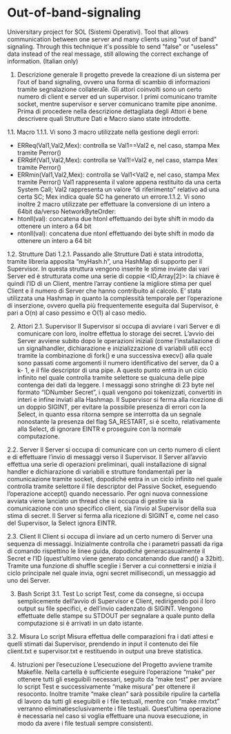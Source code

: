 # Out-of-band-signaling
Universitary project for SOL (Sistemi Operativi). Tool that allows communication between one server and many clients using "out of band" signaling. 
Through this technique it's possible to send "false" or "useless" data instead of the real message, still allowing the correct exchange of information.
(Italian only)

1. Descrizione generale
Il progetto prevede la creazione di un sistema per l’out of band
signaling, ovvero una forma di scambio di informazioni tramite
segnalazione collaterale. Gli attori coinvolti sono un certo numero di
client e server ed un supervisor. I primi comunicano tramite socket,
mentre supervisor e server comunicano tramite pipe anonime.
Prima di procedere nella descrizione dettagliata degli Attori è bene
descrivere quali Strutture Dati e Macro siano state introdotte.

1.1.
Macro
1.1.1.
Vi sono 3 macro utilizzate nella gestione degli errori:
- ERReq(Val1,Val2,Mex): controlla se Val1==Val2 e, nel
caso, stampa Mex tramite Perror()
- ERRdif(Val1,Val2,Mex): controlla se Val1!=Val2 e, nel
caso, stampa Mex tramite Perror()
- ERRmin(Val1,Val2,Mex): controlla se Val1<Val2 e, nel
caso, stampa Mex tramite Perror()
Val1 rappresenta il valore appena restituito da una certa
System Call;
Val2 rappresenta un valore “di riferimento” relativo ad una
certa SC;
Mex indica quale SC ha generato un errore.1.1.2.
Vi sono inoltre 2 macro utilizzate per effettuare la conversione
di un intero a 64bit da/verso NetworkByteOrder:
- htonll(val): concatena due htonl effettuando dei byte
shift in modo da ottenere un intero a 64 bit
- ntonll(val): concatena due ntonl effettuando dei byte
shift in modo da ottenere un intero a 64 bit

1.2.
Strutture Dati
1.2.1.
Passando alle Strutture Dati è stata introdotta, tramite libreria
apposita “myHash.h”, una HashMap di supporto per il
Supervisor. In questa struttura vengono inserite le stime
inviate dai vari Server ed è strutturata come una serie di
coppie <ID,Array[2]>: la chiave è quindi l’ID di un Client,
mentre l’array contiene la migliore stima per quel Client e il
numero di Server che hanno contribuito al calcolo. E’ stata
utilizzata una Hashmap in quanto la complessità temporale per
l’operazione di inserzione, ovvero quella più frequentemente
eseguita dal Supervisor, è pari a O(n) al caso pessimo e O(1) al
caso medio.


2. Attori
2.1.
Supervisor
Il Supervisor si occupa di avviare i vari Server e di comunicare con
loro, inoltre effettua lo storage dei secret. L’avvio dei Server avviene
subito dopo le operazioni iniziali (come l’installazione di un signalhandler, dichiarazione e inizializzazione di variabili utili ecc) tramite
la combinazione di fork() e una successiva execv() alla quale sono
passati come argomenti il numero identificativo del server, da 0 a k-
1, e il file descriptor di una pipe. A questo punto entra in un ciclo
infinito nel quale controlla tramite selettore se qualcuna delle pipe
contenga dei dati da leggere. I messaggi sono stringhe di 23 byte nel
formato “IDNumber Secret”, i quali vengono poi tokenizzati,
convertiti in interi e infine inviati alla Hashmap. Il Supervisor si
ferma alla ricezione di un doppio SIGINT, per evitare la possibile
presenza di errori con la Select, in quanto essa ritorna sempre se
interrotta da un segnale nonostante la presenza del flag
SA_RESTART, si è scelto, relativamente alla Select, di ignorare EINTR
e proseguire con la normale computazione.

2.2.
Server
Il Server si occupa di comunicare con un certo numero di client e di
effettuare l’invio di messaggi verso il Supervisor. Il Server all’avvio
effettua una serie di operazioni preliminari, quali installazione di
signal handler e dichiarazione di variabili e strutture fondamentali
per la comunicazione tramite socket, dopodiché entra in un ciclo
infinito nel quale controlla tramite selettore il file descriptor del
Passive Socket, eseguendo l’operazione accept() quando necessario.
Per ogni nuova connessione avviata viene lanciato un thread che si
occupa di gestire sia la comunicazione con uno specifico client, sia
l’invio al Supervisor della sua stima di secret. Il Server si ferma alla
ricezione di SIGINT e, come nel caso del Supervisor, la Select ignora
EINTR.

2.3.
Client
Il Client si occupa di inviare ad un certo numero di Server una
sequenza di messaggi. Inizialmente controlla che i parametri passati
da riga di comando rispettino le linee guida, dopodiché generacasualmente il Secret e l’ID (quest’ultimo viene generato
concatenando due rand() a 32bit). Tramite una funzione di shuffle
sceglie i Server a cui connettersi e inizia il ciclo principale nel quale
invia, ogni secret millisecondi, un messaggio ad uno dei Server.


3. Bash Script
3.1.
Test
Lo script Test, come da consegne, si occupa semplicemente
dell’avvio di Supervisor e Client, redirigendo poi il loro output su file
specifici, e dell’invio cadenzato di SIGINT. Vengono effettuate delle
stampe su STDOUT per segnalare a quale punto della computazione
si è arrivati in un dato istante.

3.2.
Misura
Lo script Misura effettua delle comparazioni fra i dati attesi e quelli
stimati dai Supervisor, prendendo in input il contenuto dei file
client.txt e supervisor.txt e restituendo in output una breve
statistica.


4. Istruzioni per l’esecuzione
L’esecuzione del Progetto avviene tramite Makefile. Nella cartella è
sufficiente eseguire l’operazione “make” per ottenere tutti gli eseguibili
necessari, seguito da “make test” per avviare lo script Test e
successivamente “make misura” per ottenere il resoconto. Inoltre tramite
“make clean” sarà possibile ripulire la cartella di lavoro da tutti gli
eseguibili e i file testuali, mentre con “make rmvtxt” verranno eliminatiesclusivamente i file testuali. Quest’ultima operazione è necessaria nel
caso si voglia effettuare una nuova esecuzione, in modo da avere i file
testuali sempre consistenti.
